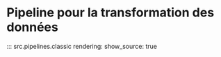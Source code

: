 # Pipeline pour la transformation des données

::: src.pipelines.classic
    rendering:
        show_source: true
